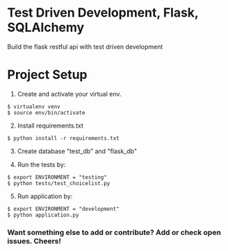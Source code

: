 # Test Driven Development, Flask, SQLAlchemy

Build the flask restful api with test driven development

# Project Setup

1. Create and activate your virtual env.
```
$ virtualenv venv
$ source env/bin/activate
```

2. Install requirements.txt
```
$ python install -r requirements.txt
```

3. Create database "test_db" and "flask_db"

4. Run the tests by:
```
$ export ENVIRONMENT = "testing"
$ python tests/test_choicelist.py
```

5. Run application by:
```
$ export ENVIRONMENT = "development"
$ python application.py
```
### Want something else to add or contribute? Add or check open issues. Cheers!
